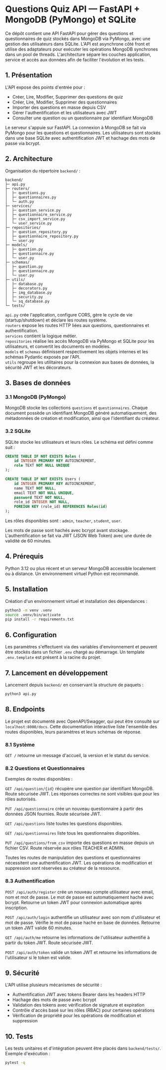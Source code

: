 # Questions Quiz API — FastAPI + MongoDB (PyMongo) et SQLite

Ce dépôt contient une API FastAPI pour gérer des questions et questionnaires de quiz stockés dans MongoDB via PyMongo, avec une gestion des utilisateurs dans SQLite. L'API est asynchrone côté front et utilise des adaptateurs pour exécuter les opérations MongoDB synchrones dans un pool de threads. L'architecture sépare les couches application, service et accès aux données afin de faciliter l'évolution et les tests.

## 1. Présentation

L'API expose des points d'entrée pour :

- Créer, Lire, Modifier, Supprimer des questions de quiz
- Créer, Lire, Modifier, Supprimer des questionnaires
- Importer des questions en masse depuis CSV
- Gérer l'authentification et les utilisateurs avec JWT
- Consulter une question ou un questionnaire par identifiant MongoDB

Le serveur s'appuie sur FastAPI. La connexion à MongoDB se fait via PyMongo pour les questions et questionnaires. Les utilisateurs sont stockés dans une base SQLite avec authentification JWT et hachage des mots de passe via bcrypt.

## 2. Architecture

Organisation du répertoire `backend/` :

```
backend/
├─ api.py
├─ routers/
│  ├─ questions.py
│  ├─ questionnaires.py
│  └─ auth.py
├─ services/
│  ├─ question_service.py
│  ├─ questionnaire_service.py
│  ├─ csv_import_service.py
│  └─ user_service.py
├─ repositories/
│  ├─ question_repository.py
│  ├─ questionnaire_repository.py
│  └─ user.py
├─ models/
│  ├─ question.py
│  ├─ questionnaire.py
│  └─ user.py
├─ schemas/
│  ├─ question.py
│  ├─ questionnaire.py
│  └─ user.py
├─ utils/
│  ├─ database.py
│  ├─ decorators.py
│  ├─ img_database.py
│  ├─ security.py
│  └─ sq_database.py
└─ tests/
```

`api.py` crée l'application, configure CORS, gère le cycle de vie (startup/shutdown) et déclare les routes système.  
`routers` expose les routes HTTP liées aux questions, questionnaires et authentification.  
`services` contient la logique métier.  
`repositories` réalise les accès MongoDB via PyMongo et SQLite pour les utilisateurs, et convertit les documents en modèles.  
`models` et `schemas` définissent respectivement les objets internes et les schémas Pydantic exposés par l'API.  
`utils` regroupe les utilitaires pour la connexion aux bases de données, la sécurité JWT et les décorateurs.

## 3. Bases de données

### 3.1 MongoDB (PyMongo)

MongoDB stocke les collections `questions` et `questionnaires`. Chaque document possède un identifiant MongoDB généré automatiquement, des métadonnées de création et modification, ainsi que l'identifiant du créateur.

### 3.2 SQLite

SQLite stocke les utilisateurs et leurs rôles. Le schéma est défini comme suit :

```sql
CREATE TABLE IF NOT EXISTS Roles (
    id INTEGER PRIMARY KEY AUTOINCREMENT,
    role TEXT NOT NULL UNIQUE
);

CREATE TABLE IF NOT EXISTS Users (
    id INTEGER PRIMARY KEY AUTOINCREMENT,
    name TEXT NOT NULL,
    email TEXT NOT NULL UNIQUE,
    password TEXT NOT NULL,
    role_id INTEGER NOT NULL,
    FOREIGN KEY (role_id) REFERENCES Roles(id)
);
```

Les rôles disponibles sont : `admin`, `teacher`, `student`, `user`.

Les mots de passe sont hachés avec bcrypt avant stockage. L'authentification se fait via JWT (JSON Web Token) avec une durée de validité de 60 minutes.

## 4. Prérequis

Python 3.12 ou plus récent et un serveur MongoDB accessible localement ou à distance. Un environnement virtuel Python est recommandé.

## 5. Installation

Création d'un environnement virtuel et installation des dépendances :

```bash
python3 -m venv .venv
source .venv/bin/activate
pip install -r requirements.txt
```

## 6. Configuration

Les paramètres s'effectuent via des variables d'environnement et peuvent être stockés dans un fichier `.env` chargé au démarrage. Un template `.env.template` est présent à la racine du projet.

## 7. Lancement en développement

Lancement depuis `backend/` en conservant la structure de paquets :

```bash
python3 api.py
```

## 8. Endpoints

Le projet est documenté avec OpenAPI/Swagger, qui peut être consulté sur `localhost:8000/docs`. Cette documentation interactive liste l'ensemble des routes disponibles, leurs paramètres et leurs schémas de réponse.

### 8.1 Système

`GET /` retourne un message d'accueil, la version et le statut du service.

### 8.2 Questions et Questionnaires

Exemples de routes disponibles :

`GET /api/question/{id}` récupère une question par identifiant MongoDB. Route sécurisée JWT. Les réponses correctes ne sont visibles que pour les rôles autorisés.

`PUT /api/questionnaire` crée un nouveau questionnaire à partir des données JSON fournies. Route sécurisée JWT.

`GET /api/questions` liste toutes les questions disponibles.

`GET /api/questionnaires` liste tous les questionnaires disponibles.

`PUT /api/questions/from_csv` importe des questions en masse depuis un fichier CSV. Route réservée aux rôles TEACHER et ADMIN.

Toutes les routes de manipulation des questions et questionnaires nécessitent une authentification JWT. Les opérations de modification et suppression sont réservées au créateur de la ressource.

### 8.3 Authentification

`POST /api/auth/register` crée un nouveau compte utilisateur avec email, nom et mot de passe. Le mot de passe est automatiquement haché avec bcrypt. Retourne un token JWT pour connexion automatique après inscription.

`POST /api/auth/login` authentifie un utilisateur avec son nom d'utilisateur et mot de passe. Vérifie le mot de passe haché en base de données. Retourne un token JWT valide 60 minutes.

`GET /api/auth/me` retourne les informations de l'utilisateur authentifié à partir du token JWT. Route sécurisée JWT.

`POST /api/auth/token` valide un token JWT et retourne les informations de l'utilisateur si le token est valide.

## 9. Sécurité

L'API utilise plusieurs mécanismes de sécurité :

- Authentification JWT avec tokens Bearer dans les headers HTTP
- Hachage des mots de passe avec bcrypt
- Validation des tokens avec vérification de signature et expiration
- Contrôle d'accès basé sur les rôles (RBAC) pour certaines opérations
- Vérification de propriété pour les opérations de modification et suppression

## 10. Tests

Les tests unitaires et d'intégration peuvent être placés dans `backend/tests/`. Exemple d'exécution :

```bash
pytest -q
```
